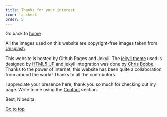 ```yaml
---
title: Thanks for your interest!
icon: fa-check
order: 5
---
```


Go back to [home](https://dattanibedita.github.io/)

All the images used on this website are copyright-free images taken from <a href="https://unsplash.com//" target="_blank">Unsplash</a>.

This website is hosted by Github Pages and Jekyll. The <a href = "https://jekyllrb.com/" target="_blank">jekyll theme</a> used is designed by <a href = "https://html5up.net/" target="_blank">HTML5 UP</a> and jekyll integration was done by <a href = "https://github.com/chrisbobbe/jekyll-theme-prologue" target="_blank">Chris Bobbe</a>. Thanks to the power of internet, this website has been quite a collaboration from around the world! Thanks to all the contributors.

I appreciate your presence here, thank you so much for checking out my page. Write to me using the <a href="https://dattanibedita.github.io/#contact" target="_blank">Contact</a> section.

Best,
Nibedita.

<footer>
  <a href="#intro" class="button scrolly">Go to top</a>
</footer>
